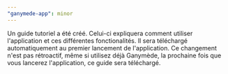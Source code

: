 ```yaml
---
"ganymede-app": minor
---
```


Un guide tutoriel a été créé. Celui-ci expliquera comment utiliser l'application et ces différentes fonctionalités. Il sera téléchargé automatiquement au premier lancement de l'application. Ce changement n'est pas rétroactif, même si utilisez déjà Ganymède, la prochaine fois que vous lancerez l'application, ce guide sera téléchargé.
